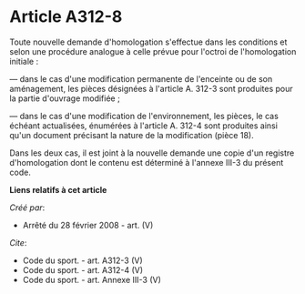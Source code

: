 # Article A312-8

Toute nouvelle demande d'homologation s'effectue dans les conditions et selon une procédure analogue à celle prévue pour
l'octroi de l'homologation initiale : 

― dans le cas d'une modification permanente de l'enceinte ou de son aménagement, les pièces désignées à l'article A. 312-3
sont produites pour la partie d'ouvrage modifiée ; 

― dans le cas d'une modification de l'environnement, les pièces, le cas échéant actualisées, énumérées à l'article A. 312-4
sont produites ainsi qu'un document précisant la nature de la modification (pièce 18). 

Dans les deux cas, il est joint à la nouvelle demande une copie d'un registre d'homologation dont le contenu est déterminé à
l'annexe III-3 du présent code.

**Liens relatifs à cet article**

_Créé par_:

  - Arrêté du 28 février 2008 - art. (V)

_Cite_:

  - Code du sport. - art. A312-3 (V)
  - Code du sport. - art. A312-4 (V)
  - Code du sport. - art. Annexe III-3 (V)
